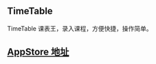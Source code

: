 ## TimeTable
TimeTable  课表王，录入课程，方便快捷，操作简单。
## [AppStore 地址](https://itunes.apple.com/cn/app/ke-biao-wang-jiao-shi-xue/id1079788179?mt=8)

